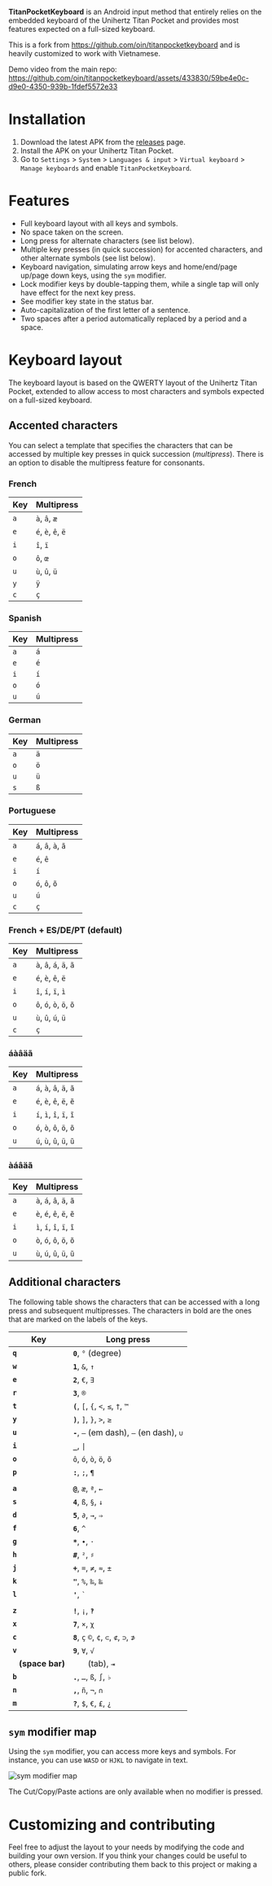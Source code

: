 **TitanPocketKeyboard** is an Android input method that entirely relies on the embedded keyboard of the Unihertz Titan Pocket and provides most features expected on a full-sized keyboard.

This is a fork from https://github.com/oin/titanpocketkeyboard and is heavily customized to work with Vietnamese.

Demo video from the main repo: https://github.com/oin/titanpocketkeyboard/assets/433830/59be4e0c-d9e0-4350-939b-1fdef5572e33

# Installation

1. Download the latest APK from the [releases](https://github.com/oin/TitanPocketKeyboard/releases) page.
2. Install the APK on your Unihertz Titan Pocket.
3. Go to `Settings` > `System` > `Languages & input` > `Virtual keyboard` > `Manage keyboards` and enable `TitanPocketKeyboard`.

# Features

- Full keyboard layout with all keys and symbols.
- No space taken on the screen.
- Long press for alternate characters (see list below).
- Multiple key presses (in quick succession) for accented characters, and other alternate symbols (see list below).
- Keyboard navigation, simulating arrow keys and home/end/page up/page down keys, using the `sym` modifier.
- Lock modifier keys by double-tapping them, while a single tap will only have effect for the next key press.
- See modifier key state in the status bar.
- Auto-capitalization of the first letter of a sentence.
- Two spaces after a period automatically replaced by a period and a space.

# Keyboard layout

The keyboard layout is based on the QWERTY layout of the Unihertz Titan Pocket, extended to allow access to most characters and symbols expected on a full-sized keyboard.

## Accented characters

You can select a template that specifies the characters that can be accessed by multiple key presses in quick succession (_multipress_).
There is an option to disable the multipress feature for consonants.

### French

| Key | Multipress |
| --- | --- |
| `a` | `à`, `â`, `æ` |
| `e` | `é`, `è`, `ê`, `ë` |
| `i` | `î`, `ï` |
| `o` | `ô`, `œ` |
| `u` | `ù`, `û`, `ü` |
| `y` | `ÿ` |
| `c` | `ç` |

### Spanish

| Key | Multipress |
| --- | --- |
| `a` | `á` |
| `e` | `é` |
| `i` | `í` |
| `o` | `ó` |
| `u` | `ú` |

### German

| Key | Multipress |
| --- | --- |
| `a` | `ä` |
| `o` | `ö` |
| `u` | `ü` |
| `s` | `ß` |

### Portuguese

| Key | Multipress |
| --- | --- |
| `a` | `á`, `â`, `à`, `ã` |
| `e` | `é`, `ê` |
| `i` | `í` |
| `o` | `ó`, `ô`, `õ` |
| `u` | `ú` |
| `c` | `ç` |

### French + ES/DE/PT (default)

| Key | Multipress |
| --- | --- |
| `a` | `à`, `â`, `á`, `ä`, `ã` |
| `e` | `é`, `è`, `ê`, `ë` |
| `i` | `î`, `í`, `ï`, `ì` |
| `o` | `ô`, `ó`, `ò`, `ö`, `õ` |
| `u` | `ù`, `û`, `ú`, `ü` |
| `c` | `ç` |

### áàâäã

| Key | Multipress |
| --- | --- |
| `a` | `á`, `à`, `â`, `ä`, `ã` |
| `e` | `é`, `è`, `ê`, `ë`, `ẽ` |
| `i` | `í`, `ì`, `î`, `ï`, `ĩ` |
| `o` | `ó`, `ò`, `ô`, `ö`, `õ` |
| `u` | `ú`, `ù`, `û`, `ü`, `ũ` |

### àáâäã

| Key | Multipress |
| --- | --- |
| `a` | `à`, `á`, `â`, `ä`, `ã` |
| `e` | `è`, `é`, `ê`, `ë`, `ẽ` |
| `i` | `ì`, `í`, `î`, `ï`, `ĩ` |
| `o` | `ò`, `ó`, `ô`, `ö`, `õ` |
| `u` | `ù`, `ú`, `û`, `ü`, `ũ` |

## Additional characters

The following table shows the characters that can be accessed with a long press and subsequent multipresses.
The characters in bold are the ones that are marked on the labels of the keys.

| Key | Long press |
| --- | --- |
| **`q`** | **`0`**, `°` (degree) |
| **`w`** | **`1`**, `&`, `↑` |
| **`e`** | **`2`**, `€`, `∃` |
| **`r`** | **`3`**, `®` |
| **`t`** | **`(`**, `[`, `{`, `<`, `≤`, `†`, `™` |
| **`y`** | **`)`**, `]`, `}`, `>`, `≥` |
| **`u`** | **`-`**, `–` (em dash), `–` (en dash), `∪` |
| **`i`** | **`_`**, `\|` |
| **`o`** | `ô`, `ó`, `ò`, `ö`, `õ` | **`/`**, `\`, `œ`, `º` (masc. ordinal), `÷` |
| **`p`** | **`:`**, `;`, `¶` |
| | |
| **`a`** | **`@`**, `æ`, `ª`, `←` |
| **`s`** | **`4`**, `ß`, `§`, `↓` |
| **`d`** | **`5`**, `∂`, `→`, `⇒` |
| **`f`** | **`6`**, `^` |
| **`g`** | **`*`**, `•`, `·` |
| **`h`** | **`#`**, `²`, `♯` |
| **`j`** | **`+`**, `=`, `≠`, `≈`, `±` |
| **`k`** | **`"`**, `%`, `‰`, `‱` |
| **`l`** | **`'`**, `` ` `` |
| | |
| **`z`** | **`!`**, `¡`, `‽` |
| **`x`** | **`7`**, `×`, `χ` |
| **`c`** | **`8`**, `ç` `©`, `¢`, `⊂`, `⊄`, `⊃`, `⊅` |
| **`v`** | **`9`**, `∀`, `√` |
| **` ` (space bar)** | `	` (tab), `⇥` |
| **`b`** | **`.`**, `…`, `ß`, `∫`, `♭` |
| **`n`** | **`,`**, `ñ`, `¬`, `∩` |
| **`m`** | **`?`**, `$`, `€`, `£`, `¿` |

## `sym` modifier map

Using the `sym` modifier, you can access more keys and symbols.
For instance, you can use `WASD` or `HJKL` to navigate in text.

![`sym` modifier map](readme-symbehavior.png)

The Cut/Copy/Paste actions are only available when no modifier is pressed.

# Customizing and contributing

Feel free to adjust the layout to your needs by modifying the code and building your own version. If you think your changes could be useful to others, please consider contributing them back to this project or making a public fork.
